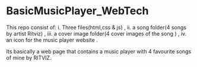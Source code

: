 # BasicMusicPlayer_WebTech
This repo consist of:
i. Three files(html,css & js) ,
ii. a song folder(4 songs by artist Ritviz) ,
iii. a cover image folder(4 cover images of the song ) ,
iv. an icon for the music player website .

Its basically a web page that contains a music player with 4 favourite songs of mine by RITVIZ.
